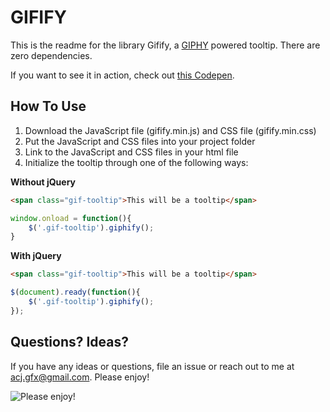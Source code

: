 # GIFIFY
This is the readme for the library Gifify, a [GIPHY](http://giphy.com/) powered tooltip. There are zero dependencies.

If you want to see it in action, check out [this Codepen](http://codepen.io/acjdesigns/full/aNvEpa/).

## How To Use

1.  Download the JavaScript file (gifify.min.js) and CSS file (gifify.min.css)
1.  Put the JavaScript and CSS files into your project folder
1.  Link to the JavaScript and CSS files in your html file
1.  Initialize the tooltip through one of the following ways:

**Without jQuery**
```html
<span class="gif-tooltip">This will be a tooltip</span>
```
```javascript
window.onload = function(){
	$('.gif-tooltip').giphify();
}
```

**With jQuery**
```html
<span class="gif-tooltip">This will be a tooltip</span>
```
```javascript
$(document).ready(function(){
	$('.gif-tooltip').giphify();
});
```

## Questions? Ideas?

If you have any ideas or questions, file an issue or reach out to me at [acj.gfx@gmail.com](mailto:acj.gfx@gmail.com). Please enjoy!

![Please enjoy!](http://i.giphy.com/Myrl3DnFGuuvS.gif "Please Enjoy!")